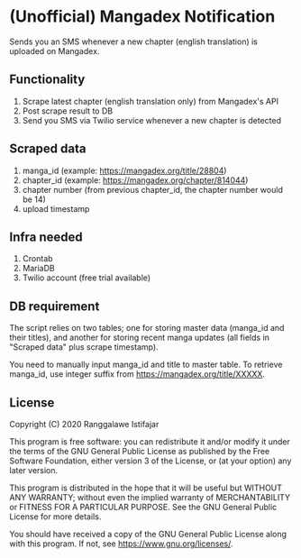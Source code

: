 # (Unofficial) Mangadex Notification
Sends you an SMS whenever a new chapter (english translation) is uploaded on Mangadex.

## Functionality
1. Scrape latest chapter (english translation only) from Mangadex's API
2. Post scrape result to DB
3. Send you SMS via Twilio service whenever a new chapter is detected

## Scraped data
1. manga_id (example: https://mangadex.org/title/28804)
2. chapter_id (example: https://mangadex.org/chapter/814044)
3. chapter number (from previous chapter_id, the chapter number would be 14)
4. upload timestamp

## Infra needed
1. Crontab
2. MariaDB
3. Twilio account (free trial available)

## DB requirement
The script relies on two tables; one for storing master data (manga_id and their titles), and another for storing recent manga updates (all fields in "Scraped data" plus scrape timestamp).

You need to manually input manga_id and title to master table. To retrieve manga_id, use integer suffix from https://mangadex.org/title/XXXXX.

## License 
Copyright (C) 2020 Ranggalawe Istifajar

This program is free software: you can redistribute it and/or modify it under the terms of the GNU General Public License as published by the Free Software Foundation, either version 3 of the License, or (at your option) any later version.

This program is distributed in the hope that it will be useful but WITHOUT ANY WARRANTY; without even the implied warranty of MERCHANTABILITY or FITNESS FOR A PARTICULAR PURPOSE.  See the GNU General Public License for more details.

You should have received a copy of the GNU General Public License along with this program.  If not, see https://www.gnu.org/licenses/.